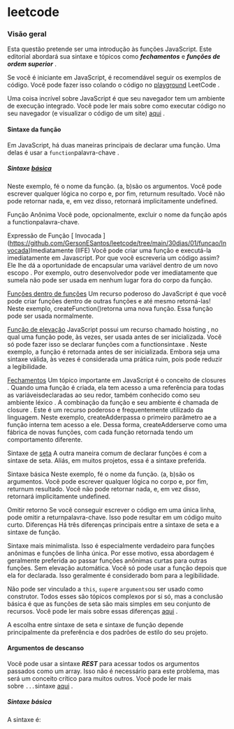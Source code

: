# leetcode

### Visão geral

Esta questão pretende ser uma introdução às funções JavaScript. Este editorial abordará sua sintaxe e tópicos como _**fechamentos**_ e _**funções de ordem superior**_ .

Se você é iniciante em JavaScript, é recomendável seguir os exemplos de código. Você pode fazer isso colando o código no [playground](https://leetcode.com/playground/) LeetCode .

Uma coisa incrível sobre JavaScript é que seu navegador tem um ambiente de execução integrado. Você pode ler mais sobre como executar código no seu navegador (e visualizar o código de um site) [aqui](https://developer.mozilla.org/en-US/docs/Learn/Common_questions/Tools_and_setup/What_are_browser_developer_tools) .

#### Sintaxe da função

Em JavaScript, há duas maneiras principais de declarar uma função. Uma delas é usar a `function`palavra-chave .

##### Sintaxe [ básica ](https://github.com/GersonESantos/leetcode/tree/main/30dias/01/funcao/basica)
Neste exemplo, fé o nome da função. (a, b)são os argumentos. Você pode escrever qualquer lógica no corpo e, por fim, returnum resultado. Você não pode retornar nada, e, em vez disso, retornará implicitamente undefined.

Função Anônima
Você pode, opcionalmente, excluir o nome da função após a functionpalavra-chave.

Expressão de Função [ Invocada ] (https://github.com/GersonESantos/leetcode/tree/main/30dias/01/funcao/Invocada)Imediatamente (IIFE)
Você pode criar uma função e executá-la imediatamente em Javascript.
Por que você escreveria um código assim? Ele lhe dá a oportunidade de encapsular uma variável dentro de um novo escopo . Por exemplo, outro desenvolvedor pode ver imediatamente que sumela não pode ser usada em nenhum lugar fora do corpo da função.

[Funções dentro de funções](https://github.com/GersonESantos/leetcode/tree/main/30dias/01/funcao/func%20dentro%20de%20funcao)
Um recurso poderoso do JavaScript é que você pode criar funções dentro de outras funções e até mesmo retorná-las!
Neste exemplo, createFunction()retorna uma nova função. Essa função pode ser usada normalmente.

[Função de elevação](https://github.com/GersonESantos/leetcode/tree/main/30dias/01/funcao/eleva%C3%A7%C3%A3o)
JavaScript possui um recurso chamado hoisting , no qual uma função pode, às vezes, ser usada antes de ser inicializada. Você só pode fazer isso se declarar funções com a functionsintaxe .
Neste exemplo, a função é retornada antes de ser inicializada. Embora seja uma sintaxe válida, às vezes é considerada uma prática ruim, pois pode reduzir a legibilidade.

[Fechamentos](https://github.com/GersonESantos/leetcode/tree/main/30dias/01/funcao/Fechamentos)
Um tópico importante em JavaScript é o conceito de closures . Quando uma função é criada, ela tem acesso a uma referência para todas as variáveis ​​declaradas ao seu redor, também conhecido como seu ambiente léxico . A combinação da função e seu ambiente é chamada de closure . Este é um recurso poderoso e frequentemente utilizado da linguagem.
Neste exemplo, createAdderpassa o primeiro parâmetro ae a função interna tem acesso a ele. Dessa forma, createAdderserve como uma fábrica de novas funções, com cada função retornada tendo um comportamento diferente.

Sintaxe de [seta](https://github.com/GersonESantos/leetcode/tree/main/30dias/01/funcao/seta)
A outra maneira comum de declarar funções é com a sintaxe de seta. Aliás, em muitos projetos, essa é a sintaxe preferida.

Sintaxe básica
Neste exemplo, fé o nome da função. (a, b)são os argumentos. Você pode escrever qualquer lógica no corpo e, por fim, returnum resultado. Você não pode retornar nada, e, em vez disso, retornará implicitamente undefined.

Omitir retorno
Se você conseguir escrever o código em uma única linha, pode omitir a returnpalavra-chave. Isso pode resultar em um código muito curto.
Diferenças
Há três diferenças principais entre a sintaxe de seta e a sintaxe de função.

Sintaxe mais minimalista. Isso é especialmente verdadeiro para funções anônimas e funções de linha única. Por esse motivo, essa abordagem é geralmente preferida ao passar funções anônimas curtas para outras funções.
Sem elevação automática. Você só pode usar a função depois que ela for declarada. Isso geralmente é considerado bom para a legibilidade.


Não pode ser vinculado a `this`, `super`e `arguments`ou ser usado como construtor. Todos esses são tópicos complexos por si só, mas a conclusão básica é que as funções de seta são mais simples em seu conjunto de recursos. Você pode ler mais sobre essas diferenças [aqui](https://developer.mozilla.org/en-US/docs/Web/JavaScript/Reference/Functions/Arrow_functions) .




A escolha entre sintaxe de seta e sintaxe de função depende principalmente da preferência e dos padrões de estilo do seu projeto.

#### Argumentos de descanso

Você pode usar a sintaxe _**REST**_ para acessar todos os argumentos passados ​​como um array. Isso não é necessário para este problema, mas será um conceito crítico para muitos outros. Você pode ler mais sobre `...`sintaxe [aqui](https://developer.mozilla.org/en-US/docs/Web/JavaScript/Reference/Operators/Spread_syntax) .

##### Sintaxe básica

A sintaxe é:




